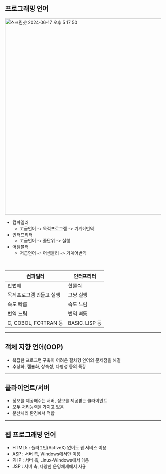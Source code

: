 ## 프로그래밍 언어

<img width="634" alt="스크린샷 2024-06-17 오후 5 17 50" src="https://github.com/0pyaq0/TIL/assets/72568433/9ca995af-62db-4e26-896b-fc7a9ac37008">

</br>

- 컴파일러
  - 고급언어 -> 목적프로그램 -> 기계어번역
- 인터프리터
  - 고급언어 -> 줄단위 -> 실행
- 어셈블러
  - 저급언어 -> 어셈블러 -> 기계어번역

</br>

|컴파일러|인터프리터|
|---|---|
|한번에|한줄씩|
|목적프로그램 만들고 실행|그냥 실행|
|속도 빠름|속도 느림|
|번역 느림|번역 빠름|
|C, COBOL, FORTRAN 등|BASIC, LISP 등|

---

## 객체 지향 언어(OOP)
- 복잡한 프로그램 구축이 어려운 절차형 언어의 문제점을 해결
- 추상화, 캡슐화, 상속성, 다형성 등의 특징

---

## 클라이언트/서버
- 정보를 제공해주는 서버, 정보를 제공받는 클라이언트
- 모두 처리능력을 가지고 있음
- 분산처리 환경에서 적합

---

## 웹 프로그래밍 언어
- HTML5 : 플러그인(ActiveX) 없이도 웹 서비스 이용
- ASP : 서버 측, Windows에서만 이용
- PHP : 서버 측, Linux-Windows에서 이용
- JSP : 서버 측, 다양한 운영체제에서 사용
